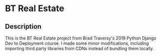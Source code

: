 # BT Real Estate

## Description

This is the BT Real Estate project from Brad Traversy's 2019 Python Django Dev to Deployment course. I made some minor modifications, including importing third party libraries from CDNs instead of bundling them locally.

